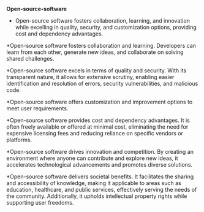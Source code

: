 **Open-source-software**

 + Open-source software fosters collaboration, learning, and innovation while excelling in quality, security, and customization options, providing cost and dependency advantages.

*Open-source software fosters collaboration and learning. Developers can learn from each other, generate new ideas, and collaborate on solving shared challenges.

*Open-source software excels in terms of quality and security. With its transparent nature, it allows for extensive scrutiny, enabling easier identification and resolution of errors, security vulnerabilities, and malicious code.

*Open-source software offers customization and improvement options to meet user requirements.

*Open-source software provides cost and dependency advantages. It is often freely available or offered at minimal cost, eliminating the need for expensive licensing fees and reducing reliance on specific vendors or platforms.

*Open-source software drives innovation and competition. By creating an environment where anyone can contribute and explore new ideas, it accelerates technological advancements and promotes diverse solutions.

*Open-source software delivers societal benefits. It facilitates the sharing and accessibility of knowledge, making it applicable to areas such as education, healthcare, and public services, effectively serving the needs of the community. Additionally, it upholds intellectual property rights while supporting user freedoms.
